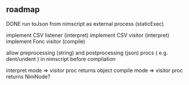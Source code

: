 ## roadmap

DONE  run toJson from nimscript as external process (staticExec)

implement CSV listener (interpret)
implement CSV visitor (interpret)
implement Fonc visitor (compile)

allow preprocessing (string) and postprocessing (json) procs ( e.g. dent/undent ) in nimscript before compilation

interpret mode => visitor proc returns object
compile mode => visitor proc returns NimNode?
